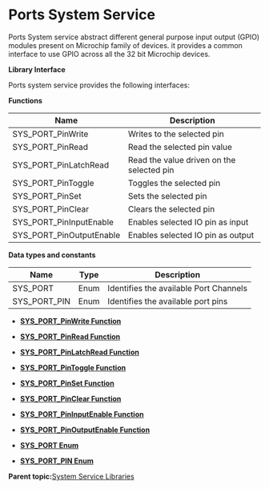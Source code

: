 # Ports System Service

Ports System service abstract different general purpose input output \(GPIO\) modules present on Microchip family of devices. it provides a common interface to use GPIO across all the 32 bit Microchip devices.

**Library Interface**

Ports system service provides the following interfaces:

**Functions**

|Name|Description|
|----|-----------|
|SYS\_PORT\_PinWrite|Writes to the selected pin|
|SYS\_PORT\_PinRead|Read the selected pin value|
|SYS\_PORT\_PinLatchRead|Read the value driven on the selected pin|
|SYS\_PORT\_PinToggle|Toggles the selected pin|
|SYS\_PORT\_PinSet|Sets the selected pin|
|SYS\_PORT\_PinClear|Clears the selected pin|
|SYS\_PORT\_PinInputEnable|Enables selected IO pin as input|
|SYS\_PORT\_PinOutputEnable|Enables selected IO pin as output|

**Data types and constants**

|Name|Type|Description|
|----|----|-----------|
|SYS\_PORT|Enum|Identifies the available Port Channels|
|SYS\_PORT\_PIN|Enum|Identifies the available port pins|

-   **[SYS\_PORT\_PinWrite Function](GUID-35403BF1-6564-4D1F-BEFB-D176CB53F364.md)**  

-   **[SYS\_PORT\_PinRead Function](GUID-B563DED5-2F0D-400A-8930-AA532960748D.md)**  

-   **[SYS\_PORT\_PinLatchRead Function](GUID-DDB3860A-E629-4991-9663-6A0C5EA37EC5.md)**  

-   **[SYS\_PORT\_PinToggle Function](GUID-36B53A8B-33C3-482A-8746-A5027BEA411C.md)**  

-   **[SYS\_PORT\_PinSet Function](GUID-03A5D157-22DC-462D-B525-18C01DBB424C.md)**  

-   **[SYS\_PORT\_PinClear Function](GUID-381FBF75-747C-4701-9D8E-CD3E21EE06B5.md)**  

-   **[SYS\_PORT\_PinInputEnable Function](GUID-2F9179BF-AB7D-4BE3-9794-949D010FA17F.md)**  

-   **[SYS\_PORT\_PinOutputEnable Function](GUID-FA52B94D-545D-4858-A406-2F8259350271.md)**  

-   **[SYS\_PORT Enum](GUID-1F826206-4C2A-4708-B811-DF8392691075.md)**  

-   **[SYS\_PORT\_PIN Enum](GUID-0A239E79-52DB-485D-915B-C927B3D714F6.md)**  


**Parent topic:**[System Service Libraries](GUID-EA5ADDDE-73D5-43CB-B474-0752CA9A1A50.md)

